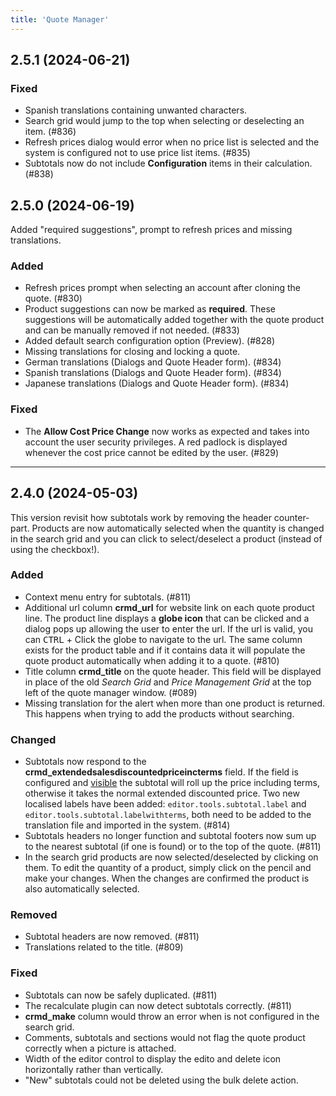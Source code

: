 ```yaml
---
title: 'Quote Manager'
---
```


## 2.5.1 (2024-06-21)

### Fixed
- Spanish translations containing unwanted characters.
- Search grid would jump to the top when selecting or deselecting an item. (#836)
- Refresh prices dialog would error when no price list is selected and the system is configured not to use price list items. (#835)
- Subtotals now do not include **Configuration** items in their calculation. (#838)

## 2.5.0 (2024-06-19)

Added "required suggestions", prompt to refresh prices and missing translations.

### Added

- Refresh prices prompt when selecting an account after cloning the quote. (#830)
- Product suggestions can now be marked as **required**. These suggestions will be automatically added together with the quote product and can be manually removed if not needed. (#833)
- Added default search configuration option (Preview). (#828)
- Missing translations for closing and locking a quote.
- German translations (Dialogs and Quote Header form). (#834)
- Spanish translations (Dialogs and Quote Header form). (#834)
- Japanese translations (Dialogs and Quote Header form). (#834)

### Fixed

- The **Allow Cost Price Change** now works as expected and takes into account the user security privileges. A red padlock is displayed whenever the cost price cannot be edited by the user. (#829)

---

## 2.4.0 (2024-05-03)

This version revisit how subtotals work by removing the header counter-part. Products are now automatically selected when the quantity is changed in the search grid and you can click to select/deselect a product (instead of using the checkbox!).

### Added

- Context menu entry for subtotals. (#811)
- Additional url column **crmd_url** for website link on each quote product line. The product line displays a **globe icon** that can be clicked and a dialog pops up allowing the user to enter the url. If the url is valid, you can <kbd>CTRL</kbd> + Click the globe to navigate to the url. The same column exists for the product table and if it contains data it will populate the quote product automatically when adding it to a quote. (#810)
- Title column **crmd_title** on the quote header. This field will be displayed in place of the old _Search Grid_ and _Price Management Grid_ at the top left of the quote manager window. (#089)
- Missing translation for the alert when more than one product is returned. This happens when trying to add the products without searching.

### Changed

- Subtotals now respond to the **crmd_extendedsalesdiscountedpriceincterms** field. If the field is configured and <u>visible</u> the subtotal will roll up the price including terms, otherwise it takes the normal extended discounted price. Two new localised labels have been added: `editor.tools.subtotal.label` and `editor.tools.subtotal.labelwithterms`, both need to be added to the translation file and imported in the system. (#814)
- Subtotals headers no longer function and subtotal footers now sum up to the nearest subtotal (if one is found) or to the top of the quote. (#811)
- In the search grid products are now selected/deselected by clicking on them. To edit the quantity of a product, simply click on the pencil and make your changes. When the changes are confirmed the product is also automatically selected.

### Removed

- Subtotal headers are now removed. (#811)
- Translations related to the title. (#809)

### Fixed

- Subtotals can now be safely duplicated. (#811)
- The recalculate plugin can now detect subtotals correctly. (#811)
- **crmd_make** column would throw an error when is not configured in the search grid.
- Comments, subtotals and sections would not flag the quote product correctly when a picture is attached.
- Width of the editor control to display the edito and delete icon horizontally rather than vertically.
- "New" subtotals could not be deleted using the bulk delete action.
